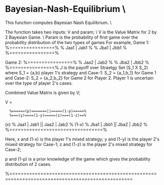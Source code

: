 # Bayesian-Nash-Equilibrium \\
This function computes Bayesian Nash Equilibrium. \\

The function takes two inputs: V and param; \\
V is the Value Matrix for 2 by 2 Bayesian Game. \\
Param is the probability of first game over the probability distribution of the two types of games
For example, 
Game 1:
      %================%
      %   Jaa1 | Jab1  %
      %   Jba1 | Jbb1  %
      %================%

Game 2:
      %================%
      %   Jaa2 | Jab2  %
      %   Jba2 | Jbb2  %
      %================%
J is the payoff over Straetgy Set (S_1 X S_2) 
where S_1 = {a,b} player 1's strategy and
Case-1: S_2 = {a_1,b_1} for Game 1 and 
Case-2: S_2 = {a_2,b_2} for Game 2 for Player 2.
Player 1 is uncertain over the type of player 2's cases.

Combined Value Matrix is given by V;

V = 

      %======(p)=======||=====(1-p)=====%
      %===(y)====(1-y)=====(z)===(1-z)==%
(x)   %   Jaa1 | Jab1  ||  Jaa2 | Jab2  %
(1-x) %   Jba1 | Jbb1  ||  Jba2 | Jbb2  %
      %=================================%

Here, 
x and (1-x) is the player 1's mixed strategy;
y and (1-y) is the player 2's mixed strategy for Case-1;
z and (1-z) is the player 2's mixed strategy for Case-2;

p and (1-p) is a prior knowledge of the game which gives the probability distribution of 2 cases.

%=================================================================================================
